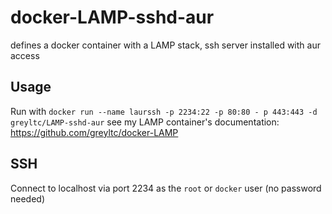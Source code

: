 # docker-LAMP-sshd-aur
defines a docker container with a LAMP stack, ssh server installed with aur access

## Usage
Run with `docker run --name laurssh -p 2234:22 -p 80:80 - p 443:443 -d greyltc/LAMP-sshd-aur`
see my LAMP container's documentation: https://github.com/greyltc/docker-LAMP

## SSH
Connect to localhost via port 2234 as the `root` or `docker` user (no password needed)
